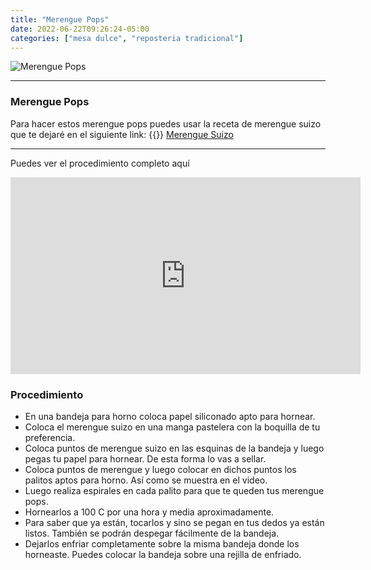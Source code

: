 ```yaml
---
title: "Merengue Pops"
date: 2022-06-22T09:26:24-05:00
categories: ["mesa dulce", "reposteria tradicional"]
---
```

![Merengue Pops](../../images/merengue_pops.jpg)
___
### Merengue Pops

Para hacer estos merengue pops puedes usar la receta de merengue suizo que te dejaré en el siguiente link: {{<icon class="fa fa-hand-o-right">}}&nbsp;[Merengue Suizo](recipes/merengue_suizo)

___

Puedes ver el procedimiento completo aquí
<iframe width="560" height="315" src="https://www.youtube.com/embed/iUd_8txa5rA" title="YouTube video player" frameborder="0" allow="accelerometer; autoplay; clipboard-write; encrypted-media; gyroscope; picture-in-picture" allowfullscreen></iframe>


### Procedimiento 
- En una bandeja para horno coloca papel siliconado apto para hornear.
- Coloca el merengue suizo en una manga pastelera con la boquilla de tu preferencia.
- Coloca puntos de merengue suizo en las esquinas de la bandeja y luego pegas tu papel para hornear. De esta forma lo vas a sellar. 
- Coloca puntos de merengue y luego colocar en dichos puntos los palitos aptos para horno. Así como se muestra en el video.
- Luego realiza espirales en cada palito para que te queden tus merengue pops.
- Hornearlos a 100 C por una hora y media aproximadamente.
- Para saber que ya están, tocarlos y sino se pegan en tus dedos ya están listos. También se podrán despegar fácilmente de la bandeja.
- Dejarlos enfriar completamente sobre la misma bandeja donde los horneaste. Puedes colocar la bandeja sobre una rejilla de enfriado.
